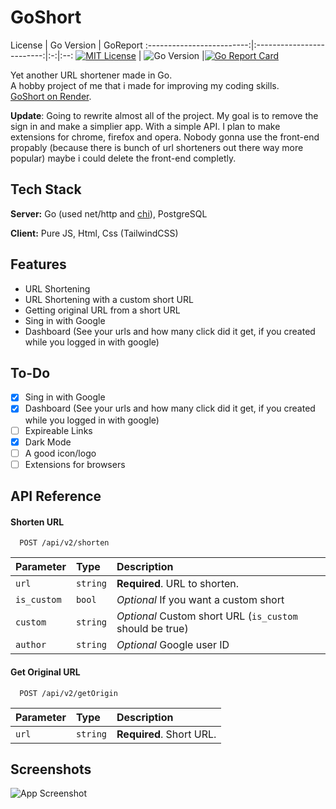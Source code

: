 
# GoShort
License             |  Go Version  | GoReport
:-------------------------:|:-------------------------:|:-:|:--:
[![MIT License](https://img.shields.io/github/license/batt0s/goshort?style=flat-square)](https://github.com/batt0s/goshort/blob/master/LICENSE) | ![Go Version](https://img.shields.io/github/go-mod/go-version/batt0s/goshort/master?label=Go%20Version&logo=go&style=flat-square) |[![Go Report Card](https://goreportcard.com/badge/github.com/batt0s/goshort)](https://goreportcard.com/report/github.com/batt0s/goshort) 

Yet another URL shortener made in Go. <br>
A hobby project of me that i made for improving my coding skills. <br>
[GoShort on Render](https://goshort.onrender.com/).


**Update**: Going to rewrite almost all of the project. My goal is to remove the sign in and make a simplier app. With a simple API. I plan to make extensions for chrome, firefox and opera. Nobody gonna use the front-end propably (because there is bunch of url shorteners out there way more popular) maybe i could delete the front-end completly. 

## Tech Stack

**Server:** Go (used net/http and [chi](https://github.com/go-chi/chi)), PostgreSQL

**Client:** Pure JS, Html, Css (TailwindCSS)


## Features

- URL Shortening
- URL Shortening with a custom short URL
- Getting original URL from a short URL
- Sing in with Google
- Dashboard (See your urls and how many click did it get, if you created while you logged in with google)


## To-Do
- [x] Sing in with Google
- [x] Dashboard (See your urls and how many click did it get, if you created while you logged in with google)
- [ ] Expireable Links
- [x] Dark Mode
- [ ] A good icon/logo
- [ ] Extensions for browsers

## API Reference

#### Shorten URL

```
  POST /api/v2/shorten
```

| Parameter | Type     | Description                |
| :-------- | :------- | :------------------------- |
| `url` | `string` | **Required**. URL to shorten. |
| `is_custom` | `bool` | *Optional* If you want a custom short |
| `custom` | `string` | *Optional* Custom short URL (`is_custom` should be true) |
| `author` | `string` | *Optional* Google user ID |



#### Get Original URL

```
  POST /api/v2/getOrigin
```


| Parameter | Type     | Description                |
| :-------- | :------- | :------------------------- |
| `url` | `string` | **Required**. Short URL. |


## Screenshots

![App Screenshot](https://i.imgur.com/9qoWbQd.png)
